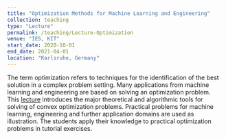 ```yaml
---
title: "Optimization Methods for Machine Learning and Engineering"
collection: teaching
type: "Lecture"
permalink: /teaching/Lecture-Optimization
venue: "IES, KIT"
start_date: 2020-10-01
end_date: 2021-04-01
location: "Karlsruhe, Germany"
---
```


The term optimization refers to techniques for the identification of the best solution in a complex problem setting. Many applications from machine learning and engineering are based on solving an optimization problem. This [lecture](https://ies.iar.kit.edu/lehre_1487.php) introduces the major theoretical and algorithmic tools for solving of convex optimization problems. Practical problems for machine learning, engineering and further application domains are used as illustration. The students apply their knowledge to practical optimization problems in tutorial exercises. 